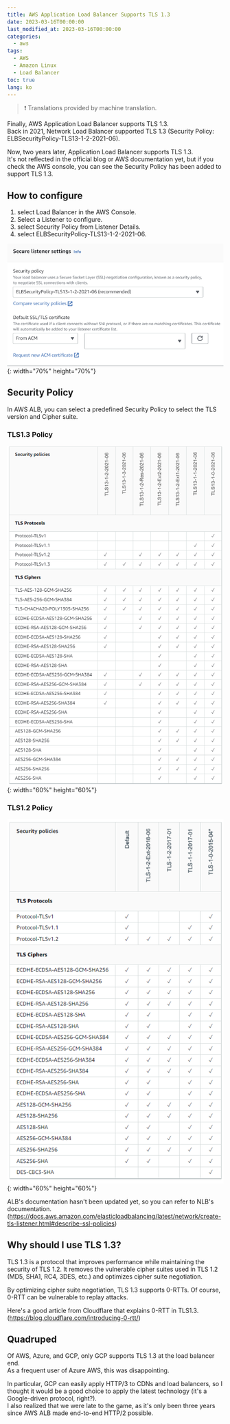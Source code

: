 ```yaml
---
title: AWS Application Load Balancer Supports TLS 1.3
date: 2023-03-16T00:00:00
last_modified_at: 2023-03-16T00:00:00
categories:
  - aws
tags:
  - AWS
  - Amazon Linux
  - Load Balancer
toc: true
lang: ko
---
```


> ❗ Translations provided by machine translation.

Finally, AWS Application Load Balancer supports TLS 1.3.  
Back in 2021, Network Load Balancer supported TLS 1.3 (Security Policy: ELBSecurityPolicy-TLS13-1-2-2021-06).  

Now, two years later, Application Load Balancer supports TLS 1.3.  
It's not reflected in the official blog or AWS documentation yet, but if you check the AWS console, you can see the Security Policy has been added to support TLS 1.3.  

## How to configure
1. select Load Balancer in the AWS Console.
2. Select a Listener to configure.
3. select Security Policy from Listener Details.
4. select ELBSecurityPolicy-TLS13-1-2-2021-06.  

![ALB TLS 1.3](../../img/230316_TLS13_1.png){: width="70%" height="70%"}

## Security Policy  
In AWS ALB, you can select a predefined Security Policy to select the TLS version and Cipher suite.   

### TLS1.3 Policy
![ALB TLS 1.3](../../img/230316_TLS13_2.png){: width="60%" height="60%"}

### TLS1.2 Policy
![ALB TLS 1.2](../../img/230316_TLS13_3.png){: width="60%" height="60%"}

ALB's documentation hasn't been updated yet, so you can refer to NLB's documentation.  
(https://docs.aws.amazon.com/elasticloadbalancing/latest/network/create-tls-listener.html#describe-ssl-policies)

## Why should I use TLS 1.3?
TLS 1.3 is a protocol that improves performance while maintaining the security of TLS 1.2.
It removes the vulnerable cipher suites used in TLS 1.2 (MD5, SHA1, RC4, 3DES, etc.) and optimizes cipher suite negotiation.  

By optimizing cipher suite negotiation, TLS 1.3 supports 0-RTTs.
Of course, 0-RTT can be vulnerable to replay attacks.

Here's a good article from Cloudflare that explains 0-RTT in TLS1.3.  
(https://blog.cloudflare.com/introducing-0-rtt/)


## Quadruped  
Of AWS, Azure, and GCP, only GCP supports TLS 1.3 at the load balancer end.  
As a frequent user of Azure AWS, this was disappointing.  

In particular, GCP can easily apply HTTP/3 to CDNs and load balancers, so I thought it would be a good choice to apply the latest technology (it's a Google-driven protocol, right?).  
I also realized that we were late to the game, as it's only been three years since AWS ALB made end-to-end HTTP/2 possible.